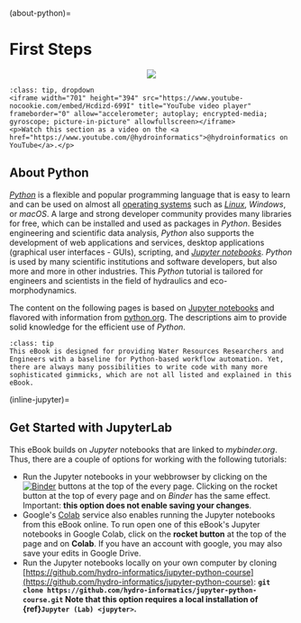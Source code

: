 (about-python)=
# First Steps

<div style="text-align: center"><img src="https://www.python.org/static/img/python-logo.png"></div>

```{admonition} Watch this section and the Python tutorials in video formats
:class: tip, dropdown
<iframe width="701" height="394" src="https://www.youtube-nocookie.com/embed/Hcdizd-699I" title="YouTube video player" frameborder="0" allow="accelerometer; autoplay; encrypted-media; gyroscope; picture-in-picture" allowfullscreen></iframe>
<p>Watch this section as a video on the <a href="https://www.youtube.com/@hydroinformatics">@hydroinformatics on YouTube</a>.</p>
```

## About Python

[*Python*](https://www.python.org) is a flexible and popular programming language that is easy to learn and can be used on almost all [operating systems](https://en.wikipedia.org/wiki/Operating_system) such as [*Linux*](https://www.linux.org/), *Windows*, or *macOS*. A large and strong developer community provides many libraries for free, which can be installed and used as packages in *Python*. Besides engineering and scientific data analysis, *Python* also supports the development of web applications and services, desktop applications (graphical user interfaces - GUIs), scripting, and [*Jupyter notebooks*](https://jupyter.org/). *Python* is used by many scientific institutions and software developers, but also more and more in other industries. This *Python* tutorial is tailored for engineers and scientists in the field of hydraulics and eco-morphodynamics.

The content on the following pages is based on [Jupyter notebooks](https://jupyter.org/) and flavored with information from [python.org](https://docs.python.org/3/tutorial/index.html). The descriptions aim to provide solid knowledge for the efficient use of *Python*.

```{admonition} Just one way to learn Python
:class: tip
This eBook is designed for providing Water Resources Researchers and Engineers with a baseline for Python-based workflow automation. Yet, there are always many possibilities to write code with many more sophisticated gimmicks, which are not all listed and explained in this eBook.
```

(inline-jupyter)=
## Get Started with JupyterLab

This eBook builds on *Jupyter* notebooks that are linked to *mybinder.org*. Thus, there are a couple of options for working with the following tutorials:

* Run the Jupyter notebooks in your webbrowser by clicking on the [![Binder](https://mybinder.org/badge_logo.svg)](https://mybinder.org/v2/gh/hydro-informatics/hydro-informatics.github.io/main?filepath=jupyter) buttons at the top of the every page. Clicking on the rocket button at the top of every page and on *Binder* has the same effect. Important: **this option does not enable saving your changes**.
* Google's [Colab](https://colab.research.google.com/) service also enables running the Jupyter notebooks from this eBook online. To run open one of this eBook's Jupyter notebooks in Google Colab, click on the **rocket button** at the top of the page and on **Colab**. If you have an account with google, you may also save your edits in Google Drive.
* Run the Jupyter notebooks locally on your own computer by cloning [https://github.com/hydro-informatics/jupyter-python-course](https://github.com/hydro-informatics/jupyter-python-course): <b> `git clone https://github.com/hydro-informatics/jupyter-python-course.git`<b>
Note that this option requires a local installation of {ref}`Jupyter (Lab) <jupyter>`.

